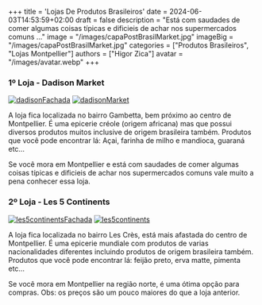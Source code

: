 +++
title = 'Lojas De Produtos Brasileiros'
date = 2024-06-03T14:53:59+02:00
draft = false
description = "Está com saudades de comer algumas coisas típicas e dificieis de achar nos supermercados comuns ..."
image = "/images/capaPostBrasilMarket.jpg"
imageBig = "/images/capaPostBrasilMarket.jpg"
categories = ["Produtos Brasileiros", "Lojas Montpellier"]
authors = ["Higor Zica"]
avatar = "/images/avatar.webp"
+++

### 1º Loja - Dadison Market

[![dadisonFachada](/images/produtos_brasileiros/dadisonFachada.jpg)](https://maps.app.goo.gl/DAo23XmYnDdCzeKS7)
[![dadisonMarket](/images/produtos_brasileiros/dadisonMarket.png)](https://maps.app.goo.gl/DAo23XmYnDdCzeKS7)

A loja fica localizada no bairro Gambetta, bem próximo ao centro de Montpellier. É uma epicerie créole (origem africana) mas que possui diversos produtos muitos inclusive de origem brasileira também. Produtos que você pode encontrar lá: Açai, farinha de milho e mandioca, guaraná etc…

Se você mora em Montpellier e está com saudades de comer algumas coisas típicas e dificieis de achar nos supermercados comuns vale muito a pena conhecer essa loja.

### 2º Loja - Les 5 Continents

[![les5continentsFachada](/images/produtos_brasileiros/les5ContinentFachada.jpg)](https://maps.app.goo.gl/VFBgxpKf8ppgF5it9)
[![les5continents](/images/produtos_brasileiros/les5continents.png)](https://maps.app.goo.gl/VFBgxpKf8ppgF5it9)

A loja fica localizada no bairro Les Crès, está mais afastada do centro de Montpellier. É uma epicerie mundiale com produtos de varias nacionalidades diferentes incluindo produtos de origem brasileira também. Produtos que você pode encontrar lá: feijão preto, erva matte, pimenta etc…

Se você mora em Montpellier na região norte, é uma ótima opção para compras. Obs: os preços são um pouco maiores do que a loja anterior.